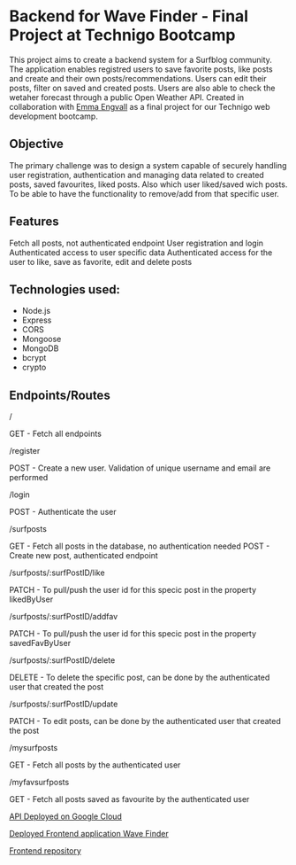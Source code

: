# Backend for Wave Finder - Final Project at Technigo Bootcamp

This project aims to create a backend system for a Surfblog community. The application enables registred users to save favorite posts, like posts and create and their own posts/recommendations. Users can edit their posts, filter on saved and created posts. Users are also able to check the wetaher forecast through a public Open Weather API.
Created in collaboration with [Emma Engvall](https://github.com/EmmaEngvall) as a final project for our Technigo web development bootcamp.

## Objective

The primary challenge was to design a system capable of securely handling user registration, authentication and managing data related to created posts, saved favourites, liked posts. Also which user liked/saved wich posts. To be able to have the functionality to remove/add from that specific user. 

## Features

Fetch all posts, not authenticated endpoint
User registration and login
Authenticated access to user specific data
Authenticated access for the user to like, save as favorite, edit and delete posts

## Technologies used:
- Node.js
- Express
- CORS
- Mongoose
- MongoDB
- bcrypt
- crypto

## Endpoints/Routes
/

GET - Fetch all endpoints

/register

POST - Create a new user. Validation of unique username and email are performed

/login

POST - Authenticate the user

/surfposts

GET - Fetch all posts in the database, no authentication needed
POST - Create new post, authenticated endpoint

/surfposts/:surfPostID/like

PATCH - To pull/push the user id for this specic post in the property likedByUser

/surfposts/:surfPostID/addfav

PATCH - To pull/push the user id for this specic post in the property savedFavByUser

/surfposts/:surfPostID/delete

DELETE - To delete the specific post, can be done by the authenticated user that created the post

/surfposts/:surfPostID/update

PATCH - To edit posts, can be done by the authenticated user that created the post

/mysurfposts

GET - Fetch all posts by the authenticated user

/myfavsurfposts

GET - Fetch all posts saved as favourite by the authenticated user

[API Deployed on Google Cloud](https://backend-final-project-technigo-ognztdcbaq-no.a.run.app/)

[Deployed Frontend application Wave Finder](https://wave-finder.netlify.app/)

[Frontend repository](https://github.com/EmmaEngvall/frontend-final-project-technigo)

